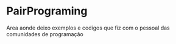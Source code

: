 # PairPrograming
Area aonde deixo exemplos e codigos  que fiz com o pessoal das comunidades de programação
